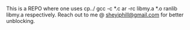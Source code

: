 This is a REPO where one uses cp../
gcc -c *.c
ar -rc libmy.a *.o
ranlib libmy.a
respectively. 
Reach out to me @ sheyiphill@gmail.com for better unblocking.
